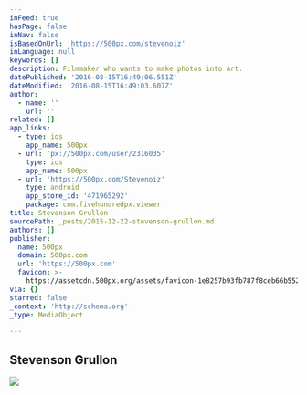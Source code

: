 ```yaml
---
inFeed: true
hasPage: false
inNav: false
isBasedOnUrl: 'https://500px.com/stevenoiz'
inLanguage: null
keywords: []
description: Filmmaker who wants to make photos into art.
datePublished: '2016-08-15T16:49:06.551Z'
dateModified: '2016-08-15T16:49:03.607Z'
author:
  - name: ''
    url: ''
related: []
app_links:
  - type: ios
    app_name: 500px
  - url: 'px://500px.com/user/2316035'
    type: ios
    app_name: 500px
  - url: 'https://500px.com/Stevenoiz'
    type: android
    app_store_id: '471965292'
    package: com.fivehundredpx.viewer
title: Stevenson Grullon
sourcePath: _posts/2015-12-22-stevenson-grullon.md
authors: []
publisher:
  name: 500px
  domain: 500px.com
  url: 'https://500px.com'
  favicon: >-
    https://assetcdn.500px.org/assets/favicon-1e8257b93fb787f8ceb66b5522ee853c.ico
via: {}
starred: false
_context: 'http://schema.org'
_type: MediaObject

---
```

<article style=""><h1>Stevenson Grullon</h1><img src="https://s3-us-west-2.amazonaws.com/the-grid-img/p/429b38e9e9e10481b2c4ea4167e683a1bcb7aa17.jpg" /></article>